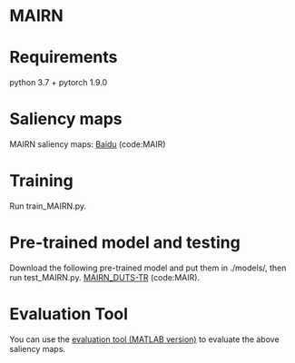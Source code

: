 # MAIRN
# Requirements
python 3.7 + pytorch 1.9.0
# Saliency maps
MAIRN saliency maps: [Baidu](https://pan.baidu.com/s/1vaCSD5oxoqtN_ssO1X-Rhw?pwd=MAIR) (code:MAIR) 
# Training
Run train_MAIRN.py. 
# Pre-trained model and testing
Download the following pre-trained model and put them in ./models/, then run test_MAIRN.py. 
[MAIRN_DUTS-TR](https://pan.baidu.com/s/1tfb3PlmYOFK_0suKV6dRVw?pwd=MAIR) (code:MAIR).
# Evaluation Tool
You can use the [evaluation tool (MATLAB version)](https://github.com/MathLee/MatlabEvaluationTools) to evaluate the above saliency maps.
